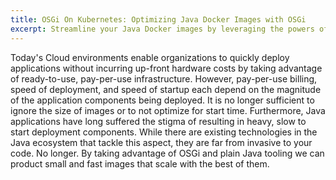 ```yaml
---
title: OSGi On Kubernetes: Optimizing Java Docker Images with OSGi
excerpt: Streamline your Java Docker images by leveraging the powers of OSGi build tools.
---
```


Today's Cloud environments enable organizations to quickly deploy applications without incurring up-front hardware costs by taking advantage of ready-to-use, pay-per-use infrastructure. However, pay-per-use billing, speed of deployment, and speed of startup each depend on the magnitude of the application components being deployed. It is no longer sufficient to ignore the size of images or to not optimize for start time. Furthermore, Java applications have long suffered the stigma of resulting in heavy, slow to start deployment components. While there are existing technologies in the Java ecosystem that tackle this aspect, they are far from invasive to your code. No longer. By taking advantage of OSGi and plain Java tooling we can product small and fast images that scale with the best of them.